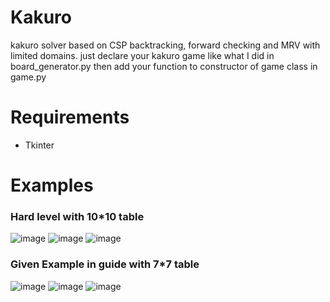# Kakuro
kakuro solver based on CSP backtracking, forward checking and MRV with limited domains.
just declare your kakuro game like what I did in board_generator.py then add your function to constructor of game class in game.py

# Requirements
* Tkinter


# Examples

### Hard level with 10*10 table
![image](https://github.com/ceenaa/kakuro/assets/88087819/1a5b5438-4ccb-4a32-a607-54cf91276516)
![image](https://github.com/ceenaa/kakuro/assets/88087819/90ed88e5-97a2-479c-8dcf-9b01bdb99af2)
![image](https://github.com/ceenaa/kakuro/assets/88087819/dd78983a-0611-4631-82b6-403618bcc1d1)


### Given Example in guide with 7*7 table
![image](https://github.com/ceenaa/kakuro/assets/88087819/88e1c341-c092-4345-b8dc-8b63c8e82bf4)
![image](https://github.com/ceenaa/kakuro/assets/88087819/1f2dcbe9-4963-4c78-800c-68040b56aabf)
![image](https://github.com/ceenaa/kakuro/assets/88087819/8faf506b-41b6-40da-847b-765c394fed87)
